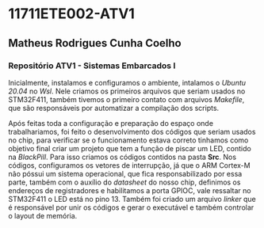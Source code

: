 # 11711ETE002-ATV1
## Matheus Rodrigues Cunha Coelho
### Repositório ATV1 - Sistemas Embarcados I

Inicialmente, instalamos e configuramos o ambiente, intalamos o *Ubuntu 20.04* no *Wsl*. Nele criamos os primeiros arquivos que seriam usados no STM32F411, também tivemos o primeiro contato com arquivos *Makefile*, que são responsáveis por automatizar a compilação dos scripts.

Após feitas toda a configuração e preparação do espaço onde trabalhariamos, foi feito o desenvolvimento dos códigos que seriam usados no chip, para verificar se o funcionamento estava correto tinhamos como objetivo final criar um projeto que tem a função de piscar um LED, contido na *BlackPill*. Para isso criamos os códigos contidos na pasta **Src**. Nos códigos, configuramos os vetores de interrupção, já que o ARM Cortex-M não póssui um sistema operacional, que fica responsabilizado por essa parte, também com o auxílio do *datasheet* do nosso chip, definimos os endereços de registradores e habilitamos a porta GPIOC, vale ressaltar no STM32F411 o LED está no pino 13. Também foi criado um arquivo *linker* que é responsável por unir os códigos e gerar o executável e também controlar o layout de memória.
